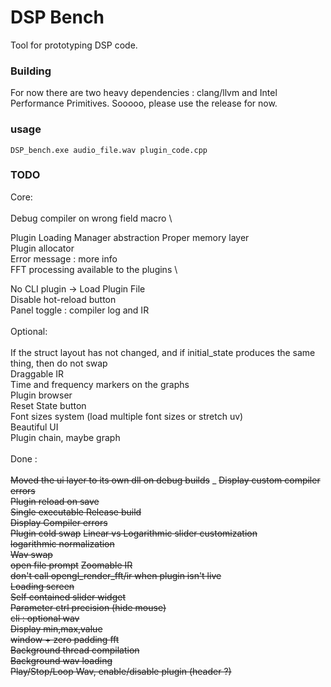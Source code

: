 # DSP Bench

Tool for prototyping DSP code.

### Building
For now there are two heavy dependencies : clang/llvm and Intel Performance Primitives. Sooooo, please use the release for now. 

### usage 
```
DSP_bench.exe audio_file.wav plugin_code.cpp 
```

### TODO

Core: \
\
Debug compiler on wrong field macro \

Plugin Loading Manager abstraction
Proper memory layer \
Plugin allocator \
Error message : more info \
FFT processing available to the plugins \

No CLI plugin -> Load Plugin File \
Disable hot-reload button \
Panel toggle : compiler log and IR \
\
Optional: \
\
If the struct layout has not changed, and if initial_state produces the same thing, then do not swap \
Draggable IR \
Time and frequency markers on the graphs \
Plugin browser \
Reset State button \
Font sizes system (load multiple font sizes or stretch uv) \
Beautiful UI \
Plugin chain, maybe graph \
\
Done : \
\
~~Moved the ui layer to its own dll on debug builds~~ _
~~Display custom compiler errors~~ \
~~Plugin reload on save~~ \
~~Single executable Release build~~ \
~~Display Compiler errors~~ \
~~Plugin cold swap~~
~~Linear vs Logarithmic slider customization~~ \
~~logarithmic normalization~~ \
~~Wav swap~~ \
~~open file prompt~~
~~Zoomable IR~~ \
~~don't call opengl_render_fft/ir when plugin isn't live~~ \
~~Loading screen~~ \
~~Self contained slider widget~~ \
~~Parameter ctrl precision (hide mouse)~~ \
~~cli : optional wav~~ \
~~Display min,max,value~~ \
~~window + zero padding fft~~\
~~Background thread compilation~~ \
~~Background wav loading~~ \
~~Play/Stop/Loop Wav, enable/disable plugin (header ?)~~ 